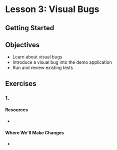 # Lesson 3: Visual Bugs

## Getting Started

## Objectives
* Learn about visual bugs
* Introduce a visual bug into the demo application
* Run and review existing tests

## Exercises

### 1.

#### Resources
*

#### Where We'll Make Changes
*